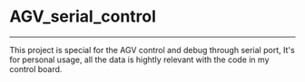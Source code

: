 # AGV_serial_control
---
This project is special for the AGV control and debug through serial port, It's for personal usage, all the data is hightly relevant with the code in my control board.
